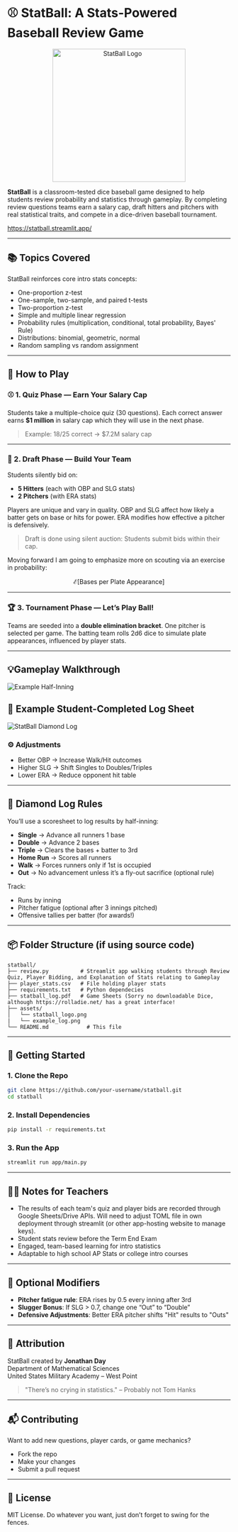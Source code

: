 
# ⚾ StatBall: A Stats-Powered Baseball Review Game

<p align="center">
  <img src="assets/statball_logo.png" alt="StatBall Logo" width="300"/>
</p>

**StatBall** is a classroom-tested dice baseball game designed to help students review probability and statistics through gameplay. By completing review questions teams earn a salary cap, draft hitters and pitchers with real statistical traits, and compete in a dice-driven baseball tournament.

https://statball.streamlit.app/

---

## 📚 Topics Covered

StatBall reinforces core intro stats concepts:

- One-proportion z-test  
- One-sample, two-sample, and paired t-tests  
- Two-proportion z-test  
- Simple and multiple linear regression  
- Probability rules (multiplication, conditional, total probability, Bayes' Rule)  
- Distributions: binomial, geometric, normal  
- Random sampling vs random assignment  

---

## 🧠 How to Play

### ⚾ 1. Quiz Phase — Earn Your Salary Cap

Students take a multiple-choice quiz (30 questions). Each correct answer earns **$1 million** in salary cap which they will use in the next phase.

> Example: 18/25 correct → $7.2M salary cap

---

### 💸 2. Draft Phase — Build Your Team

Students silently bid on:
- **5 Hitters** (each with OBP and SLG stats)
- **2 Pitchers** (with ERA stats)

Players are unique and vary in quality. OBP and SLG affect how likely a batter gets on base or hits for power. ERA modifies how effective a pitcher is defensively.

> Draft is done using silent auction: Students submit bids within their cap.

Moving forward I am going to emphasize more on scouting via an exercise in probability:

$$ \mathcal{E}[\text{Bases per Plate Appearance}] $$

---

### 🏆 3. Tournament Phase — Let’s Play Ball!

Teams are seeded into a **double elimination bracket**. One pitcher is selected per game. The batting team rolls 2d6 dice to simulate plate appearances, influenced by player stats.

---
## 💡Gameplay Walkthrough

![Example Half-Inning](assets/example_inning.png)


## 🎲 Example Student-Completed Log Sheet

![StatBall Diamond Log](assets/example_log.png)


### ⚙️ Adjustments

- Better OBP → Increase Walk/Hit outcomes  
- Higher SLG → Shift Singles to Doubles/Triples  
- Lower ERA → Reduce opponent hit table  

---

## 📝 Diamond Log Rules

You’ll use a scoresheet to log results by half-inning:

- **Single** → Advance all runners 1 base  
- **Double** → Advance 2 bases  
- **Triple** → Clears the bases + batter to 3rd  
- **Home Run** → Scores all runners  
- **Walk** → Forces runners only if 1st is occupied  
- **Out** → No advancement unless it’s a fly-out sacrifice (optional rule)

Track:
- Runs by inning  
- Pitcher fatigue (optional after 3 innings pitched)  
- Offensive tallies per batter (for awards!)  

---

## 📦 Folder Structure (if using source code)

```
statball/
├── review.py          # Streamlit app walking students through Review Quiz, Player Bidding, and Explanation of Stats relating to Gameplay
├── player_stats.csv   # File holding player stats
├── requirements.txt   # Python dependecies
├── statball_log.pdf   # Game Sheets (Sorry no downloadable Dice, although https://rolladie.net/ has a great interface!
├── assets/
│   └── statball_logo.png
|   └── example_log.png
└── README.md            # This file
```

---

## 🚀 Getting Started

### 1. Clone the Repo

```bash
git clone https://github.com/your-username/statball.git
cd statball
```

### 2. Install Dependencies

```bash
pip install -r requirements.txt
```

### 3. Run the App

```bash
streamlit run app/main.py
```

---

## 👨‍🏫 Notes for Teachers

- The results of each team's quiz and player bids are recorded through Google Sheets/Drive APIs. Will need to adjust TOML file in own deployment through streamlit (or other app-hosting website to manage keys).
- Student stats review before the Term End Exam  
- Engaged, team-based learning for intro statistics  
- Adaptable to high school AP Stats or college intro courses  

---

## 🔧 Optional Modifiers

- **Pitcher fatigue rule**: ERA rises by 0.5 every inning after 3rd  
- **Slugger Bonus**: If SLG > 0.7, change one “Out” to “Double”  
- **Defensive Adjustments**: Better ERA pitcher shifts "Hit" results to "Outs"  

---

## 👥 Attribution

StatBall created by **Jonathan Day**  
Department of Mathematical Sciences  
United States Military Academy – West Point

> "There’s no crying in statistics." – Probably not Tom Hanks

---

## 📬 Contributing

Want to add new questions, player cards, or game mechanics?

- Fork the repo  
- Make your changes  
- Submit a pull request  

---

## 📝 License

MIT License. Do whatever you want, just don’t forget to swing for the fences.

